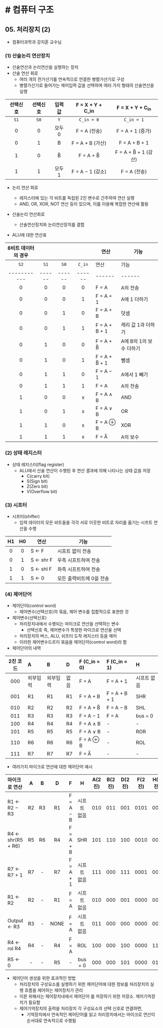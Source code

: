 # # 컴퓨터 구조

## 05. 처리장치 (2)

- 컴퓨터과학과 강지훈 교수님

### (1) 산술논리 연산장치

- 산술연산과 논리연산을 실행하는 장치
- 산술 연산 회로
    - 여러 개의 전가산기를 연속적으로 연결한 병렬가산기로 구성
    - 병렬가산기로 들어가는 제어입력 값을 선택하여 여러 가지 형태의 산술연산을 실행

| 선택신호 | 선택신호 | 입력값  | F = X + Y + C_in | F = X + Y + C<sub>in</sub> |
|:----:|:----:|:----:|:----------------:|:--------------------------:|
| `S1` | `S0` | `Y`  |    `C_in = 0`    |         `C_in = 1`         |
|  0   |  0   | 모두 0 |    F = A (전송)    |       F = A + 1 (증가)       |
|  0   |  1   |  B   |  F = A + B (가산)  |       F = A + B + 1        |
|  1   |  0   |  B̅  |    F = A + B̅    |    F = A + B̅ + 1 (감산)     |
|  1   |  1   | 모두 1 |  F = A − 1 (감소)  |         F = A (전송)         |

- 논리 연산 회로
    - 레지스터에 있는 각 비트를 독립된 2진 변수로 간주하여 연산 실행
    - AND, OR, XOR, NOT 연산 등이 있으며, 이를 이용해 복잡한 연산에 활용

- 산술논리 연산회로
    - 산술연산장치와 논리연산장치를 결합

- ALU에 대한 연산표

| 8비트 데이터의 경우 |        |        |        | 연산             | 기능              |
|:-----------:|:------:|:------:|:------:|----------------|-----------------|
|    `S2`     |  `S1`  |  `S0`  | `C_in` | 연산             | 기능              |
| ----------- | ------ | ------ | ------ | ------         | ------          |
|      0      |   0    |   0    |   0    | F = A          | A의 전송           |
|      0      |   0    |   0    |   1    | F = A + 1      | A에 1 더하기        |
|      0      |   0    |   1    |   0    | F = A + B      | 덧셈              |
|      0      |   0    |   1    |   1    | F = A + B + 1  | 캐리 값 1과 더하기     |
|      0      |   1    |   0    |   0    | F = A + B̅     | A에 B의 1의 보수 더하기 |
|      0      |   1    |   0    |   1    | F = A + B̅ + 1 | 뺄셈              |
|      0      |   1    |   1    |   0    | F = A − 1      | A에서 1 빼기        |
|      0      |   1    |   1    |   1    | F = A          | A의 전송           |
|      1      |   0    |   0    |   x    | F = A ∧ B      | AND             |
|      1      |   0    |   1    |   x    | F = A ∨ B      | OR              |
|      1      |   1    |   0    |   x    | F = A ⊕ B      | XOR             |
|      1      |   1    |   1    |   x    | F = A̅         | A의 보수           |

### (2) 상태 레지스터

- 상태 레지스터(flag register)
    - ALU에서 산술 연산이 수행된 후 연산 결과에 의해 나타나는 상태 값을 저장
        - C(carry bit)
        - S(Sign bit)
        - Z(Zero bit)
        - V(Overflow bit)

### (3) 시프터

- 시프터(shifter)
    - 입력 데이터의 모든 비트들을 각각 서로 이웃한 비트로 자리를 옮기는 시프트 연산을 수행

| H1 | H0 | 연산        | 기능             |
|:--:|:--:|-----------|----------------|
| 0  | 0  | S ← F     | 시프트 없이 전송      |
| 0  | 1  | S ← shr F | 우측 시프트하여 전송    |
| 1  | 0  | S ← shl F | 좌측 시프트하여 전송    |
| 1  | 1  | S ← 0     | 모든 출력비트에 0을 전송 |

### (4) 제어단어

- 제어단어(control word)
    - 제어변수(선택신호)의 묶음, 제어 변수를 집합적으로 표현한 것
- 제어변수(선택신호)
    - 처리장치내에서 수행되는 마이크로 연산을 선택하는 변수
        - 선택신호 즉, 제어변수가 특정한 마이크로 연산을 선택
    - 처리장치의 버스, ALU, 쉬프터 도착 레지스터 등을 제어
    - 이러한 제어변수드르이 묶음을 제어단어(control word)라 함
- 제어단어의 내역

| 2진 코드 | A    | B    | D  | F (C_in = 0) | F (C_in = 1)  | H       |
|:-----:|:-----|:-----|:---|:-------------|:--------------|:--------|
|  000  | 외부입력 | 외부입력 | 없음 | F = A        | F = A + 1     | 시프트 없음  |
|  001  | R1   | R1   | R1 | F = A + B    | F = A + B + 1 | SHR     |
|  010  | R2   | R2   | R2 | F = A + B̅   | F = A − B     | SHL     |
|  011  | R3   | R3   | R3 | F = A − 1    | F = A         | bus = 0 |
|  100  | R4   | R4   | R4 | F = A ∧ B    | -             | -       |
|  101  | R5   | R5   | R5 | F = A ∨ B    | -             | ROR     |
|  110  | R6   | R6   | R6 | F = A ⊕ B    | -             | ROL     |
|  111  | R7   | R7   | R7 | F = A̅       | -             | -       |

- 여러가지 마이크로 연산에 대한 제어단어 예시

| 마이크로 연산           | A  | B  |  D   | F         |    H    | A(2진) | B(2진) | D(2진) | F(2진) | H(2진) |
|:------------------|:--:|:--:|:----:|:----------|:-------:|:-----:|:-----:|:-----:|:-----:|:-----:|
| R1 ← R2 − R3      | R2 | R3 |  R1  | F = A − B | 시프트 없음  |  010  |  011  |  001  | 0101  |  000  |
| R4 ← shr(R5 + R6) | R5 | R6 |  R4  | F = A + B |   SHR   |  101  |  110  |  100  | 0010  |  001  |
| R7 ← R7 + 1       | R7 | -  |  R7  | F = A + 1 | 시프트 없음  |  111  |  000  |  111  | 0001  |  000  |
| R1 ← R2           | R2 | -  |  R1  | F = A     | 시프트 없음  |  010  |  000  |  001  | 0000  |  000  |
| Output ← R3       | R3 | -  | NONE | F = A     | 시프트 없음  |  011  |  000  |  000  | 0000  |  000  |
| R4 ← rol R4       | R4 | -  |  R4  | F = A     |   ROL   |  100  |  000  |  100  | 0000  |  110  |
| R5 ← 0            | -  | -  |  R5  | -         | bus = 0 |  000  |  000  |  101  | 0000  |  011  |

- 제어단어 생성을 위한 효과적인 방법
    - 처리장치의 구성요소를 실행하기 위한 제어단어에 대한 정보를 처리장치의 실행 흐름을 제어하는 제어장치가 관리
    - 이른 위해서는 제어장치내에서 제어단어 를 저장하기 위한 저장소. 제어기억장치가 필요함
    - 제어기억장치의 출력을 처리장치 각 구성요소의 선택 신호로 연결하면,
        - 기억장치에서 연속적인 제어단어를 읽고 처리장치에서는 마이크로 연산이 순서대로 연속적으로 수행됨
